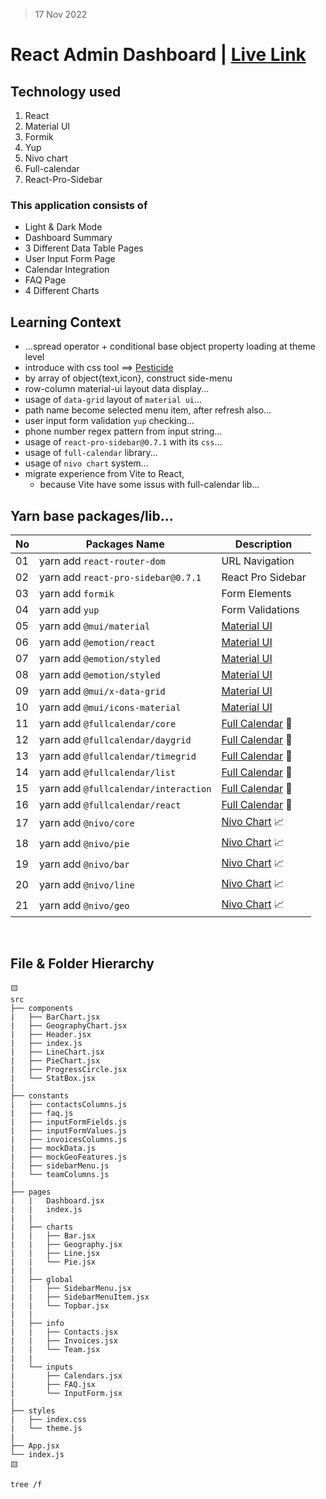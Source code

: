 > 17 Nov 2022

# React Admin Dashboard | [Live Link][hostedLink]


## Technology used
1. React
2. Material UI 
3. Formik
4. Yup
5. Nivo chart
6. Full-calendar
7. React-Pro-Sidebar



### This application consists of 
* Light & Dark Mode
* Dashboard Summary
* 3 Different Data Table Pages
* User Input Form Page  
* Calendar Integration
* FAQ Page
* 4 Different Charts



## Learning Context
* ...spread operator + conditional base object property loading at theme level
* introduce with css tool ==> [Pesticide][link]
* by array of object{text,icon}, construct side-menu
* row-column material-ui layout data display...
* usage of `data-grid` layout of `material ui`...
* path name become selected menu item, after refresh also...
* user input form validation `yup` checking...
* phone number regex pattern from input string...
* usage of `react-pro-sidebar@0.7.1` with its `css`...
* usage of `full-calendar` library...
* usage of `nivo chart` system...
* migrate experience from Vite to React, 
    * because Vite have some issus with full-calendar lib...



## Yarn base packages/lib...
|No | Packages Name                    | Description      |
|---|----------------------------------|------------------|
|01 |yarn add `react-router-dom`       | URL Navigation   |
|02 |yarn add `react-pro-sidebar@0.7.1`| React Pro Sidebar|
|03 |yarn add `formik`                 | Form Elements    |
|04 |yarn add `yup`                    | Form Validations |
|05 |yarn add `@mui/material`          | [Material UI][mui] |
|06 |yarn add `@emotion/react`         | [Material UI][mui] |
|07 |yarn add `@emotion/styled`        | [Material UI][mui] |
|08 |yarn add `@emotion/styled`        | [Material UI][mui] |
|09 |yarn add `@mui/x-data-grid`       | [Material UI][mui] |
|10 |yarn add `@mui/icons-material`    | [Material UI][mui] |
|11 |yarn add `@fullcalendar/core`       | [Full Calendar][📆] 📆 |
|12 |yarn add `@fullcalendar/daygrid`    | [Full Calendar][📆] 📆 |
|13 |yarn add `@fullcalendar/timegrid`   | [Full Calendar][📆] 📆 |
|14 |yarn add `@fullcalendar/list`       | [Full Calendar][📆] 📆 |
|15 |yarn add `@fullcalendar/interaction`| [Full Calendar][📆] 📆 |
|16 |yarn add `@fullcalendar/react`      | [Full Calendar][📆] 📆 |
|17 |yarn add `@nivo/core`             | [Nivo Chart][📈] 📈 |
|18 |yarn add `@nivo/pie`              | [Nivo Chart][📈] 📈 |
|19 |yarn add `@nivo/bar`              | [Nivo Chart][📈] 📈 |
|20 |yarn add `@nivo/line`             | [Nivo Chart][📈] 📈 |
|21 |yarn add `@nivo/geo`              | [Nivo Chart][📈] 📈 |

<br />

## File & Folder Hierarchy

```
🟨
src
├── components
|   ├── BarChart.jsx
|   ├── GeographyChart.jsx
|   ├── Header.jsx
|   ├── index.js
|   ├── LineChart.jsx
|   ├── PieChart.jsx
|   ├── ProgressCircle.jsx
|   └── StatBox.jsx
|
├── constants
|   ├── contactsColumns.js
|   ├── faq.js
|   ├── inputFormFields.js
|   ├── inputFormValues.js
|   ├── invoicesColumns.js
|   ├── mockData.js
|   ├── mockGeoFeatures.js
|   ├── sidebarMenu.js
|   └── teamColumns.js
|
├── pages
|   |   Dashboard.jsx
|   |   index.js
|   |
|   ├── charts
|   |   ├── Bar.jsx
|   |   ├── Geography.jsx
|   |   ├── Line.jsx
|   |   └── Pie.jsx
|   |
|   ├── global
|   |   ├── SidebarMenu.jsx
|   |   ├── SidebarMenuItem.jsx
|   |   └── Topbar.jsx
|   |
|   ├── info
|   |   ├── Contacts.jsx
|   |   ├── Invoices.jsx
|   |   └── Team.jsx
|   |
|   └── inputs
|       ├── Calendars.jsx
|       ├── FAQ.jsx
|       └── InputForm.jsx
|
├── styles
|   ├── index.css
|   └── theme.js
|
├── App.jsx
└── index.js
🟨
```

```
tree /f
```


[📈]: https://nivo.rocks
[📆]: https://fullcalendar.io
[hostedLink]: https://react-adb-mui.netlify.app
[mui]: https://mui.com/material-ui/getting-started/installation
[link]: https://chrome.google.com/webstore/detail/pesticide-for-chrome/bakpbgckdnepkmkeaiomhmfcnejndkbi

<!-- 
https://youtu.be/EBCdyQ_HFMo 
-->